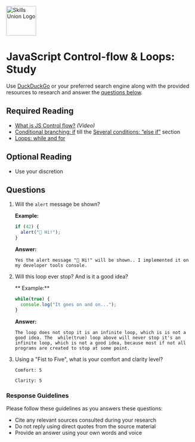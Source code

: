 [<img src="assets/images/su-logo.png" alt="Skills Union Logo" height="80px" />](https://www.skillsunion.com/)
# JavaScript Control-flow & Loops: Study

Use [DuckDuckGo](https://duckduckgo.com/) or your preferred search engine along with the provided resources to research and answer the [questions below](#questions).

## Required Reading

- [What is JS Control flow?](https://www.youtube.com/watch?v=-VxB_96Q3Ps&t=31s) _(Video)_
- [Conditional branching: if](https://javascript.info/ifelse) till the [Several conditions: “else if”](https://javascript.info/ifelse#several-conditions-else-if) section
- [Loops: while and for](https://javascript.info/while-for)

## Optional Reading

- Use your discretion


## Questions

1. Will the `alert` message be shown?

    **Example:**

    ```js
    if (42) {
      alert("👋 Hi!");
    }
    ```

    **Answer:**

    ```
    Yes the alert message "👋 Hi!" will be shown.. I implemented it on my developer tools console.
    ```

1. Will this loop ever stop? And is it a good idea?

    ** Example:**

    ```js
    while(true) {
      console.log("It goes on and on...");
    }
    ```

    **Answer:**

    ```
    The loop does not stop it is an infinite loop, which is is not a good idea. The  while(true) loop above will never stop it's an infinite loop, which is not a good idea, because most if not all programs are created to stop at some point. 
    ```

1. Using a "Fist to Five", what is your comfort and clarity level?

    ```
    Comfort: 5

    Clarity: 5
    ```

### Response Guidelines

Please follow these guidelines as you answers these questions:

- Cite any relevant sources consulted during your research
- Do not reply using direct quotes from the source material
- Provide an answer using your own words and voice
